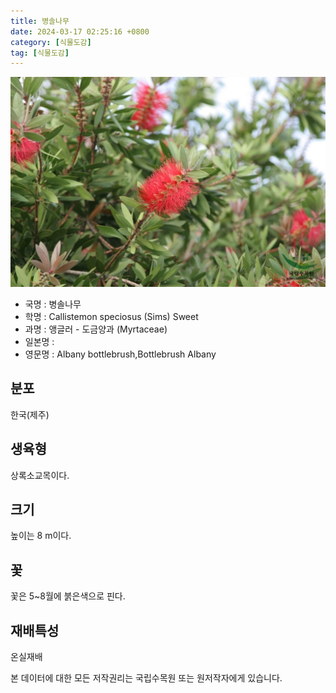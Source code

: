 ```yaml
---
title: 병솔나무
date: 2024-03-17 02:25:16 +0800
category: [식물도감]
tag: [식물도감]
---
```




![병솔나무](/assets/img/fileUpload/plants/basic/Myrtaceae/Callistemon/23874/23874_2_th2.jpg)
- 국명 : 병솔나무
- 학명 : Callistemon speciosus (Sims) Sweet
- 과명 : 앵글러 - 도금양과 (Myrtaceae)
- 일본명 : 
- 영문명 : Albany bottlebrush,Bottlebrush Albany


## 분포
한국(제주)
## 생육형
상록소교목이다.
## 크기
높이는 8 m이다.
## 꽃
꽃은 5~8월에 붉은색으로 핀다.
## 재배특성
온실재배






본 데이터에 대한 모든 저작권리는 국립수목원 또는 원저작자에게 있습니다.
